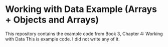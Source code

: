 # Working with Data Example (Arrays + Objects and Arrays)
This repository contains the example code from Book 3, Chapter 4: Working with Data
This is example code. I did not write any of it.